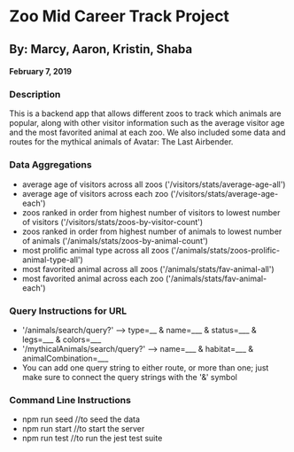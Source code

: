 # Zoo Mid Career Track Project
## By: Marcy, Aaron, Kristin, Shaba
#### February 7, 2019

### Description

This is a backend app that allows different zoos to track which animals are popular, along with other visitor information such as the average visitor age and the most favorited animal at each zoo. We also included some data and routes for the mythical animals of Avatar: The Last Airbender.

### Data Aggregations

* average age of visitors across all zoos ('/visitors/stats/average-age-all')
* average age of visitors across each zoo ('/visitors/stats/average-age-each')
* zoos ranked in order from highest number of visitors to lowest number of visitors ('/visitors/stats/zoos-by-visitor-count')
* zoos ranked in order from highest number of animals to lowest number of animals ('/animals/stats/zoos-by-animal-count')
* most prolific animal type across all zoos ('/animals/stats/zoos-prolific-animal-type-all')
* most favorited animal across all zoos ('/animals/stats/fav-animal-all')
* most favorited animal across each zoo ('/animals/stats/fav-animal-each')

### Query Instructions for URL

* '/animals/search/query?' --> type=__ & name=___ & status=___ & legs=___ & colors=___
* '/mythicalAnimals/search/query?' --> name=___ & habitat=___ & animalCombination=___
* You can add one query string to either route, or more than one; just make sure to connect the query strings with the '&' symbol

### Command Line Instructions

* npm run seed //to seed the data
* npm run start //to start the server
* npm run test //to run the jest test suite

